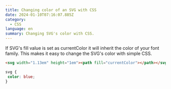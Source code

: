 ```yaml
---
title: Changing color of an SVG with CSS
date: 2024-01-10T07:16:07.885Z
category:
  - CSS
language: en
summary: Changing SVG's color with CSS.
---
```

If SVG's fill value is set as currentColor it will inherit the color of your font family. This makes it easy to change the SVG's color with simple CSS.

```html
<svg width="1.13em" height="1em"><path fill="currentColor"></path></svg>
```

```css
svg {
 color: blue;
}
```